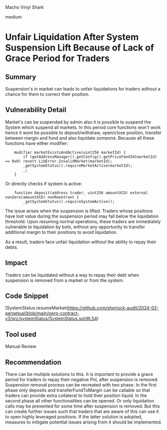 Macho Vinyl Shark

medium

# Unfair Liquidation After System Suspension Lift Because of Lack of Grace Period for Traders

## Summary
Suspension's in market can leads to unfair liquidations for traders without a chance for them to correct their position.
## Vulnerability Detail
Market's can be suspended by admin also it is possible to suspend the System which suspend all markets. In this period core functions won't work hence it wont be possible to deposit/withdraw, open/close position, transfer between margin and fund and also liquidate someone. Because all these functions have either modifier:
```solidity
    modifier marketExistsAndActive(uint256 marketId) {
        if (getAddressManager().getConfig().getPriceFeedId(marketId) == 0x0) revert LibError.InvalidMarket(marketId);
        _getSystemStatus().requireMarketActive(marketId);
        _;
    }
```
Or directly checks if system is active:
```solidity
    function deposit(address trader, uint256 amountXCD) external nonZero(amountXCD) nonReentrant {
        _getSystemStatus().requireSystemActive();
```

The issue arises when the suspension is lifted. Traders whose positions have lost value during the suspension period may fall below the liquidation threshold. Upon resuming normal operations, these traders are immediately vulnerable to liquidation by bots, without any opportunity to transfer additional margin to their positions to avoid liquidation.

As a result, traders face unfair liquidation without the ability to repay their debts.
## Impact
Traders can be liquidated without a way to repay their debt when suspension is removed from a market or from the system.
## Code Snippet
[SystemStatus.resumeMarket(https://github.com/sherlock-audit/2024-02-perpetual/blob/main/perp-contract-v3/src/systemStatus/SystemStatus.sol/#L54)
## Tool used

Manual Review

## Recommendation
There can be multiple solutions to this. It is important to provide a grace period for traders to repay their negative PnL after suspension is removed. Suspension removal process can be recreated with two phase. In the first phase only deposits and transferFundToMargin can be callable so that traders can provide extra collateral to hold their position liquid. In the second phase all other functionalities can be opened. Or only liquidation calls may be prevented for some time after suspension is removed. But this can create further issues such that traders that are aware of this can use it to open highly leveraged positions. If the latter solution is adopted, measures to mitigate potential issues arising from it should be implemented.